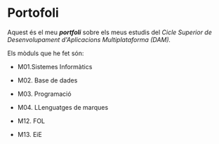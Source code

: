 # Portofoli


Aquest és el meu **_portfoli_** sobre els meus estudis del *Cicle Superior de Desenvolupament d'Aplicacions Multiplataforma (DAM).*

Els mòduls que he fet són:

- M01.Sistemes Informàtics

- M02. Base de dades

- M03. Programació

- M04. LLenguatges de marques

- M12. FOL

- M13. EiE
